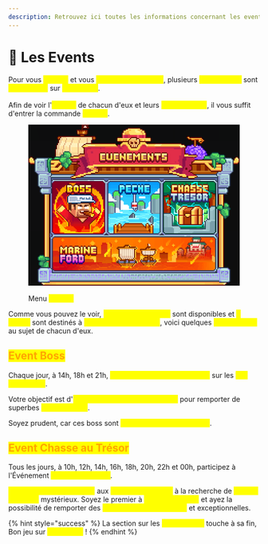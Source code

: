 ```yaml
---
description: Retrouvez ici toutes les informations concernant les events
---
```


# 📅 Les Events

Pour vous <mark style="color:yellow;">**divertir**</mark> et vous <mark style="color:yellow;">**amuser encore plus**</mark>, plusieurs <mark style="color:yellow;">**événements**</mark> sont <mark style="color:yellow;">**disponibles**</mark> sur <mark style="color:yellow;">**MineBerry**</mark>.\
\
Afin de voir l'<mark style="color:yellow;">**horaire**</mark> de chacun d'eux et leurs <mark style="color:yellow;">**disponibilités**</mark>, il vous suffit d'entrer la commande <mark style="color:yellow;">**`/events`**</mark>.

<figure><img src="../.gitbook/assets/image (47).png" alt=""><figcaption><p>Menu <mark style="color:yellow;"><strong><code>/events</code></strong></mark></p></figcaption></figure>

Comme vous pouvez le voir, <mark style="color:yellow;">**2 events quotidiens**</mark> sont disponibles et <mark style="color:yellow;">**2 autres**</mark> sont destinés à <mark style="color:yellow;">**arriver prochainement**</mark>, voici quelques <mark style="color:yellow;">**informations**</mark> au sujet de chacun d'eux.

## <mark style="color:orange;">Event Boss</mark>

Chaque jour, à 14h, 18h et 21h, <mark style="color:yellow;">**défiez des boss surpuissants**</mark> sur les <mark style="color:yellow;">**îles d'aventure**</mark>.&#x20;

Votre objectif est d'<mark style="color:yellow;">**infliger un maximum de dégâts**</mark> pour remporter de superbes <mark style="color:yellow;">**récompenses**</mark>.&#x20;

Soyez prudent, car ces boss sont <mark style="color:yellow;">**redoutablement puissants**</mark>.

## <mark style="color:orange;">Event Chasse au Trésor</mark>

Tous les jours, à 10h, 12h, 14h, 16h, 18h, 20h, 22h et 00h, participez à l'Événement <mark style="color:yellow;">**Chasse au Trésor**</mark>.&#x20;

<mark style="color:yellow;">**Explorez les îles désertes**</mark> aux <mark style="color:yellow;">**abords de Fuschia**</mark> à la recherche de <mark style="color:yellow;">**coffres au trésor**</mark> mystérieux. Soyez le premier à <mark style="color:yellow;">**repérer le coffre**</mark> et ayez la possibilité de remporter des <mark style="color:yellow;">**récompenses exclusives**</mark> et exceptionnelles.

{% hint style="success" %}
La section sur les <mark style="color:yellow;">**Événements**</mark> touche à sa fin, Bon jeu sur <mark style="color:yellow;">**MineBerry**</mark> !
{% endhint %}
